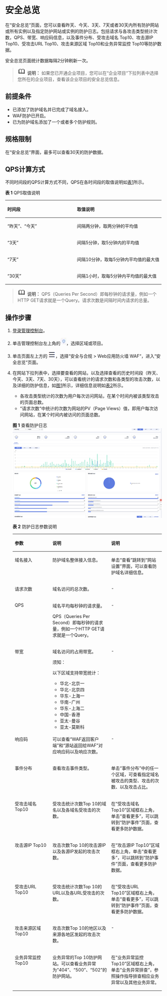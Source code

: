 # 安全总览<a name="waf_01_0021"></a>

在“安全总览“页面，您可以查看昨天、今天、3天、7天或者30天内所有防护网站或所有实例以及指定防护网站或实例的防护日志。包括请求与各攻击类型统计次数，QPS、带宽、响应码信息，以及事件分布、受攻击域名 Top10、攻击源IP Top10、受攻击URL Top10、攻击来源区域 Top10和业务异常监控 Top10等防护数据。

安全总览页面统计数据每隔2分钟刷新一次。

>![](public_sys-resources/icon-note.gif) **说明：** 
>如果您已开通企业项目，您可以在“企业项目“下拉列表中选择您所在的企业项目，查看该企业项目的安全总览信息。

## 前提条件<a name="section2256777914731"></a>

-   已添加了防护域名并已完成了域名接入。
-   WAF防护已开启。
-   已为防护域名添加了一个或者多个防护规则。

## 规格限制<a name="section85381210192217"></a>

在“安全总览“界面，最多可以查看30天的防护数据。

## QPS计算方式<a name="section1588682602717"></a>

不同时间段的QPS计算方式不同，QPS在各时间段的取值说明如[表1](#table397244618286)所示。

**表 1**  QPS取值说明

<a name="table397244618286"></a>
<table><thead align="left"><tr id="row597374642813"><th class="cellrowborder" valign="top" width="44.5%" id="mcps1.2.3.1.1"><p id="p1397354642818"><a name="p1397354642818"></a><a name="p1397354642818"></a>时间段</p>
</th>
<th class="cellrowborder" valign="top" width="55.50000000000001%" id="mcps1.2.3.1.2"><p id="p13973174662812"><a name="p13973174662812"></a><a name="p13973174662812"></a>取值说明</p>
</th>
</tr>
</thead>
<tbody><tr id="row129735464286"><td class="cellrowborder" valign="top" width="44.5%" headers="mcps1.2.3.1.1 "><p id="p79738469280"><a name="p79738469280"></a><a name="p79738469280"></a><span class="parmname" id="parmname1698711623415"><a name="parmname1698711623415"></a><a name="parmname1698711623415"></a>“昨天”</span>、<span class="parmname" id="parmname135441720143414"><a name="parmname135441720143414"></a><a name="parmname135441720143414"></a>“今天”</span></p>
</td>
<td class="cellrowborder" valign="top" width="55.50000000000001%" headers="mcps1.2.3.1.2 "><p id="p18973144602819"><a name="p18973144602819"></a><a name="p18973144602819"></a>间隔两分钟，取两分钟的平均值</p>
</td>
</tr>
<tr id="row129731465286"><td class="cellrowborder" valign="top" width="44.5%" headers="mcps1.2.3.1.1 "><p id="p19735462282"><a name="p19735462282"></a><a name="p19735462282"></a><span class="parmname" id="parmname32948246342"><a name="parmname32948246342"></a><a name="parmname32948246342"></a>“3天”</span></p>
</td>
<td class="cellrowborder" valign="top" width="55.50000000000001%" headers="mcps1.2.3.1.2 "><p id="p109731446172816"><a name="p109731446172816"></a><a name="p109731446172816"></a>间隔5分钟，取5分钟内的平均值</p>
</td>
</tr>
<tr id="row3373193273111"><td class="cellrowborder" valign="top" width="44.5%" headers="mcps1.2.3.1.1 "><p id="p17374432113117"><a name="p17374432113117"></a><a name="p17374432113117"></a><span class="parmname" id="parmname06222270342"><a name="parmname06222270342"></a><a name="parmname06222270342"></a>“7天”</span></p>
</td>
<td class="cellrowborder" valign="top" width="55.50000000000001%" headers="mcps1.2.3.1.2 "><p id="p737416327315"><a name="p737416327315"></a><a name="p737416327315"></a>间隔10分钟，取每5分钟内平均值的最大值</p>
</td>
</tr>
<tr id="row93115013324"><td class="cellrowborder" valign="top" width="44.5%" headers="mcps1.2.3.1.1 "><p id="p832300322"><a name="p832300322"></a><a name="p832300322"></a><span class="parmname" id="parmname853251163410"><a name="parmname853251163410"></a><a name="parmname853251163410"></a>“30天”</span></p>
</td>
<td class="cellrowborder" valign="top" width="55.50000000000001%" headers="mcps1.2.3.1.2 "><p id="p203290113212"><a name="p203290113212"></a><a name="p203290113212"></a>间隔1小时，取每5分钟内平均值的最大值</p>
</td>
</tr>
</tbody>
</table>

>![](public_sys-resources/icon-note.gif) **说明：** 
>QPS（Queries Per Second）即每秒钟的请求量，例如一个HTTP GET请求就是一个Query。请求次数是间隔时间内请求的总量。

## 操作步骤<a name="section61533550183130"></a>

1.  [登录管理控制台](https://console.huaweicloud.com/?locale=zh-cn)。
2.  单击管理控制台左上角的![](figures/icon-region.jpg)，选择区域或项目。
3.  单击页面左上方的![](figures/icon-Service-1.png)，选择“安全与合规  \>  Web应用防火墙 WAF“，进入“安全总览“页面。
4.  在网站下拉列表中，选择要查看的网站，以及选择查看的历史时间段（昨天、今天、3天、7天、30天），可以查看统计的请求次数和各类型的攻击次数，以及详细的防护信息，如[图1](#fig11493115019718)所示，详细信息说明如[表2](#table6493750771)所示。

    -   各攻击类型统计的次数为用户每次访问网站，在某个时间内被该类型攻击的页面总数。
    -   “请求次数“中统计的次数为网站的PV（Page Views）值，即用户每次访问网站，在某个时间内被访问的页面总数。

    **图 1**  查看防护日志<a name="fig11493115019718"></a>  
    ![](figures/查看防护日志.png "查看防护日志")

    **表 2**  防护日志参数说明

    <a name="table6493750771"></a>
    <table><thead align="left"><tr id="row144931550072"><th class="cellrowborder" valign="top" width="25.81258125812581%" id="mcps1.2.4.1.1"><p id="p44936504714"><a name="p44936504714"></a><a name="p44936504714"></a>参数</p>
    </th>
    <th class="cellrowborder" valign="top" width="38.033803380338036%" id="mcps1.2.4.1.2"><p id="p174941450374"><a name="p174941450374"></a><a name="p174941450374"></a>说明</p>
    </th>
    <th class="cellrowborder" valign="top" width="36.153615361536154%" id="mcps1.2.4.1.3"><p id="p84941550477"><a name="p84941550477"></a><a name="p84941550477"></a>说明</p>
    </th>
    </tr>
    </thead>
    <tbody><tr id="row3927172953019"><td class="cellrowborder" valign="top" width="25.81258125812581%" headers="mcps1.2.4.1.1 "><p id="p109281029103019"><a name="p109281029103019"></a><a name="p109281029103019"></a>域名接入</p>
    </td>
    <td class="cellrowborder" valign="top" width="38.033803380338036%" headers="mcps1.2.4.1.2 "><p id="p5929102912304"><a name="p5929102912304"></a><a name="p5929102912304"></a>防护域名整体接入信息。</p>
    </td>
    <td class="cellrowborder" valign="top" width="36.153615361536154%" headers="mcps1.2.4.1.3 "><p id="p1592982993016"><a name="p1592982993016"></a><a name="p1592982993016"></a>单击<span class="uicontrol" id="uicontrol1953623710311"><a name="uicontrol1953623710311"></a><a name="uicontrol1953623710311"></a>“查看”</span>跳转到<span class="uicontrol" id="uicontrol680918118339"><a name="uicontrol680918118339"></a><a name="uicontrol680918118339"></a>“网站设置”</span>界面，可以查看防护域名详细信息。</p>
    </td>
    </tr>
    <tr id="row204941850875"><td class="cellrowborder" valign="top" width="25.81258125812581%" headers="mcps1.2.4.1.1 "><p id="p164944506714"><a name="p164944506714"></a><a name="p164944506714"></a>请求次数</p>
    </td>
    <td class="cellrowborder" valign="top" width="38.033803380338036%" headers="mcps1.2.4.1.2 "><p id="p12494175010717"><a name="p12494175010717"></a><a name="p12494175010717"></a>域名访问的总次数。</p>
    </td>
    <td class="cellrowborder" valign="top" width="36.153615361536154%" headers="mcps1.2.4.1.3 "><p id="p749445010710"><a name="p749445010710"></a><a name="p749445010710"></a>-</p>
    </td>
    </tr>
    <tr id="row144947501679"><td class="cellrowborder" valign="top" width="25.81258125812581%" headers="mcps1.2.4.1.1 "><p id="p4494175015719"><a name="p4494175015719"></a><a name="p4494175015719"></a>QPS</p>
    </td>
    <td class="cellrowborder" valign="top" width="38.033803380338036%" headers="mcps1.2.4.1.2 "><p id="p749435015715"><a name="p749435015715"></a><a name="p749435015715"></a>域名平均每秒钟的请求量。</p>
    <p id="p981915273235"><a name="p981915273235"></a><a name="p981915273235"></a>QPS（Queries Per Second）即每秒钟的请求量，例如一个HTTP GET请求就是一个Query。</p>
    </td>
    <td class="cellrowborder" valign="top" width="36.153615361536154%" headers="mcps1.2.4.1.3 "><p id="p1749445011719"><a name="p1749445011719"></a><a name="p1749445011719"></a>-</p>
    </td>
    </tr>
    <tr id="row1197294484620"><td class="cellrowborder" valign="top" width="25.81258125812581%" headers="mcps1.2.4.1.1 "><p id="p149731244184612"><a name="p149731244184612"></a><a name="p149731244184612"></a>带宽</p>
    </td>
    <td class="cellrowborder" valign="top" width="38.033803380338036%" headers="mcps1.2.4.1.2 "><p id="p15973644114618"><a name="p15973644114618"></a><a name="p15973644114618"></a>域名访问的占用带宽。</p>
    <div class="notice" id="note27699541815"><a name="note27699541815"></a><a name="note27699541815"></a><span class="noticetitle"> 须知： </span><div class="noticebody"><p id="p2030962722"><a name="p2030962722"></a><a name="p2030962722"></a>以下区域支持带宽统计：</p>
    <a name="ul17749925424"></a><a name="ul17749925424"></a><ul id="ul17749925424"><li>华北-北京一</li><li>华北-北京四</li><li>华东-上海一</li><li>华南-广州</li><li>华东-上海二</li><li>中国-香港</li><li>亚太-曼谷</li><li>亚太-莫斯科</li></ul>
    </div></div>
    </td>
    <td class="cellrowborder" valign="top" width="36.153615361536154%" headers="mcps1.2.4.1.3 "><p id="p397354444617"><a name="p397354444617"></a><a name="p397354444617"></a>-</p>
    </td>
    </tr>
    <tr id="row11494125018713"><td class="cellrowborder" valign="top" width="25.81258125812581%" headers="mcps1.2.4.1.1 "><p id="p1649445014710"><a name="p1649445014710"></a><a name="p1649445014710"></a>响应码</p>
    </td>
    <td class="cellrowborder" valign="top" width="38.033803380338036%" headers="mcps1.2.4.1.2 "><p id="p266485916202"><a name="p266485916202"></a><a name="p266485916202"></a>可以查看<span class="parmname" id="parmname1683142042117"><a name="parmname1683142042117"></a><a name="parmname1683142042117"></a>“WAF返回客户端”</span>和<span class="parmname" id="parmname2924641152119"><a name="parmname2924641152119"></a><a name="parmname2924641152119"></a>“源站返回给WAF”</span>对应响应码以及响应次数。</p>
    </td>
    <td class="cellrowborder" valign="top" width="36.153615361536154%" headers="mcps1.2.4.1.3 "><p id="p1949435017713"><a name="p1949435017713"></a><a name="p1949435017713"></a>-</p>
    </td>
    </tr>
    <tr id="row7889152313473"><td class="cellrowborder" valign="top" width="25.81258125812581%" headers="mcps1.2.4.1.1 "><p id="p12534174194712"><a name="p12534174194712"></a><a name="p12534174194712"></a>事件分布</p>
    </td>
    <td class="cellrowborder" valign="top" width="38.033803380338036%" headers="mcps1.2.4.1.2 "><p id="p553484174714"><a name="p553484174714"></a><a name="p553484174714"></a>查看攻击事件类型。</p>
    </td>
    <td class="cellrowborder" valign="top" width="36.153615361536154%" headers="mcps1.2.4.1.3 "><p id="p10840185451515"><a name="p10840185451515"></a><a name="p10840185451515"></a>单击<span class="uicontrol" id="uicontrol1453420413478"><a name="uicontrol1453420413478"></a><a name="uicontrol1453420413478"></a>“事件分布”</span>中的任一个区域，可查看指定域名被攻击的类型、攻击的次数、以及攻击占比。</p>
    </td>
    </tr>
    <tr id="row1793135314713"><td class="cellrowborder" valign="top" width="25.81258125812581%" headers="mcps1.2.4.1.1 "><p id="p1679365324716"><a name="p1679365324716"></a><a name="p1679365324716"></a>受攻击域名 Top10</p>
    </td>
    <td class="cellrowborder" valign="top" width="38.033803380338036%" headers="mcps1.2.4.1.2 "><p id="p108931022145619"><a name="p108931022145619"></a><a name="p108931022145619"></a>受攻击统计次数Top 10的域名以及各域名受攻击的次数。</p>
    </td>
    <td class="cellrowborder" valign="top" width="36.153615361536154%" headers="mcps1.2.4.1.3 "><p id="p175021128175220"><a name="p175021128175220"></a><a name="p175021128175220"></a>在<span class="wintitle" id="wintitle48268487613"><a name="wintitle48268487613"></a><a name="wintitle48268487613"></a>“受攻击域名 Top10”</span>区域框右上角，单击<span class="uicontrol" id="uicontrol14783394719"><a name="uicontrol14783394719"></a><a name="uicontrol14783394719"></a>“查看更多”</span>，可以跳转到<span class="wintitle" id="wintitle11965189389"><a name="wintitle11965189389"></a><a name="wintitle11965189389"></a>“防护事件”</span>页面，查看更多防护数据。</p>
    </td>
    </tr>
    <tr id="row19407205924720"><td class="cellrowborder" valign="top" width="25.81258125812581%" headers="mcps1.2.4.1.1 "><p id="p5407359204717"><a name="p5407359204717"></a><a name="p5407359204717"></a>攻击源IP Top10</p>
    </td>
    <td class="cellrowborder" valign="top" width="38.033803380338036%" headers="mcps1.2.4.1.2 "><p id="p2040745911479"><a name="p2040745911479"></a><a name="p2040745911479"></a>攻击次数Top 10的攻击源IP以及各源IP发起的攻击次数。</p>
    </td>
    <td class="cellrowborder" valign="top" width="36.153615361536154%" headers="mcps1.2.4.1.3 "><p id="p13446131616119"><a name="p13446131616119"></a><a name="p13446131616119"></a>在<span class="wintitle" id="wintitle172091334080"><a name="wintitle172091334080"></a><a name="wintitle172091334080"></a>“攻击源IP Top10”</span>区域框右上角，单击<span class="uicontrol" id="uicontrol1020912341810"><a name="uicontrol1020912341810"></a><a name="uicontrol1020912341810"></a>“查看更多”</span>，可以跳转到<span class="wintitle" id="wintitle02099341282"><a name="wintitle02099341282"></a><a name="wintitle02099341282"></a>“防护事件”</span>页面，查看更多防护数据。</p>
    </td>
    </tr>
    <tr id="row772141254811"><td class="cellrowborder" valign="top" width="25.81258125812581%" headers="mcps1.2.4.1.1 "><p id="p157211812134817"><a name="p157211812134817"></a><a name="p157211812134817"></a>受攻击URL Top10</p>
    </td>
    <td class="cellrowborder" valign="top" width="38.033803380338036%" headers="mcps1.2.4.1.2 "><p id="p1172151215486"><a name="p1172151215486"></a><a name="p1172151215486"></a>受攻击统计次数Top 10的URL以及各URL受攻击的次数。</p>
    </td>
    <td class="cellrowborder" valign="top" width="36.153615361536154%" headers="mcps1.2.4.1.3 "><p id="p13721161234815"><a name="p13721161234815"></a><a name="p13721161234815"></a>在<span class="wintitle" id="wintitle104031737085"><a name="wintitle104031737085"></a><a name="wintitle104031737085"></a>“受攻击URL Top10”</span>区域框右上角，单击<span class="uicontrol" id="uicontrol440311377815"><a name="uicontrol440311377815"></a><a name="uicontrol440311377815"></a>“查看更多”</span>，可以跳转到<span class="wintitle" id="wintitle140312373813"><a name="wintitle140312373813"></a><a name="wintitle140312373813"></a>“防护事件”</span>页面，查看更多防护数据。</p>
    </td>
    </tr>
    <tr id="row43446259480"><td class="cellrowborder" valign="top" width="25.81258125812581%" headers="mcps1.2.4.1.1 "><p id="p3344142515482"><a name="p3344142515482"></a><a name="p3344142515482"></a>攻击来源区域 Top10</p>
    </td>
    <td class="cellrowborder" valign="top" width="38.033803380338036%" headers="mcps1.2.4.1.2 "><p id="p33440253487"><a name="p33440253487"></a><a name="p33440253487"></a>攻击次数Top 10的地区以及来源各地区发起的攻击次数。</p>
    </td>
    <td class="cellrowborder" valign="top" width="36.153615361536154%" headers="mcps1.2.4.1.3 "><p id="p0345325114811"><a name="p0345325114811"></a><a name="p0345325114811"></a>-</p>
    </td>
    </tr>
    <tr id="row115285318502"><td class="cellrowborder" valign="top" width="25.81258125812581%" headers="mcps1.2.4.1.1 "><p id="p155225375014"><a name="p155225375014"></a><a name="p155225375014"></a>业务异常监控 Top10</p>
    </td>
    <td class="cellrowborder" valign="top" width="38.033803380338036%" headers="mcps1.2.4.1.2 "><p id="p1952953125011"><a name="p1952953125011"></a><a name="p1952953125011"></a>业务异常的Top 10防护网站。可以查看业务异常为<span class="parmname" id="parmname6516163521216"><a name="parmname6516163521216"></a><a name="parmname6516163521216"></a>“404”</span>、<span class="parmname" id="parmname12988838111217"><a name="parmname12988838111217"></a><a name="parmname12988838111217"></a>“500”</span>、<span class="parmname" id="parmname14532842131215"><a name="parmname14532842131215"></a><a name="parmname14532842131215"></a>“502”</span>的防护网站。</p>
    </td>
    <td class="cellrowborder" valign="top" width="36.153615361536154%" headers="mcps1.2.4.1.3 "><p id="p45249229915"><a name="p45249229915"></a><a name="p45249229915"></a>在<span class="wintitle" id="wintitle156201438164317"><a name="wintitle156201438164317"></a><a name="wintitle156201438164317"></a>“业务异常监控 Top10”</span>区域框右上角，单击<span class="uicontrol" id="uicontrol20524102212911"><a name="uicontrol20524102212911"></a><a name="uicontrol20524102212911"></a>“业务异常排查”</span>，参照操作指导排查相应业务异常以及其他业务异常。</p>
    </td>
    </tr>
    </tbody>
    </table>


